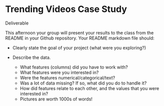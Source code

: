 # Trending Videos Case Study

Deliverable

This afternoon your group will present your results to the class from the README in your Github repository. Your README markdown file should:

* Clearly state the goal of your project (what were you exploring?)

* Describe the data.

  * What features (columns) did you have to work with?
  * What features were you interested in?
  * Were the features numerical/categorical/text?
  * Was a lot of data missing? If so, what did you do to handle it?
  * How did features relate to each other, and the values that you were interested in?
  * Pictures are worth 1000s of words!
